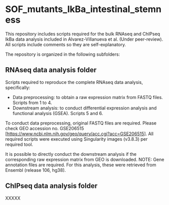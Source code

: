 # SOF_mutants_IkBa_intestinal_stemness

This repository includes scripts required for the bulk RNAseq and ChIPseq IkBa data analysis included in Alvarez-Villanueva et al. (Under peer-review). All scripts include comments so they are self-explanatory.

The repository is organized in the following subfolders:

## RNAseq data analysis folder

Scripts required to reproduce the complete RNAseq data analysis, specifically:

- Data preprocessing: to obtain a raw expression matrix from FASTQ files. Scripts from 1 to 4.
- Downstream analysis: to conduct differential expression analysis and functional analysis (GSEA). Scripts 5 and 6.

To conduct data preprocessing, original FASTQ files are required. Please check GEO accession no. GSE206515 [https://www.ncbi.nlm.nih.gov/geo/query/acc.cgi?acc=GSE206515]. All required scripts were executed using Singularity images (v3.8.3) per required tool.

It is possible to directly conduct the downstream analysis if the corresponding raw expression matrix from GEO is downloaded. 
NOTE: Gene annotation files are required. For this analysis, these were retrieved from Ensembl (release 106, hg38).

## ChIPseq data analysis folder

XXXXX
